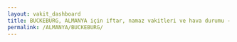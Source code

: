 ```yaml
---
layout: vakit_dashboard
title: BUCKEBURG, ALMANYA için iftar, namaz vakitleri ve hava durumu - ilçe/eyalet seç
permalink: /ALMANYA/BUCKEBURG/
---
```


<script type="text/javascript">
  var GLOBAL_COUNTRY = 'ALMANYA';
  var GLOBAL_CITY = 'BUCKEBURG';
  var GLOBAL_STATE = '';
  var lat = 72;
  var lon = 21;
</script>
